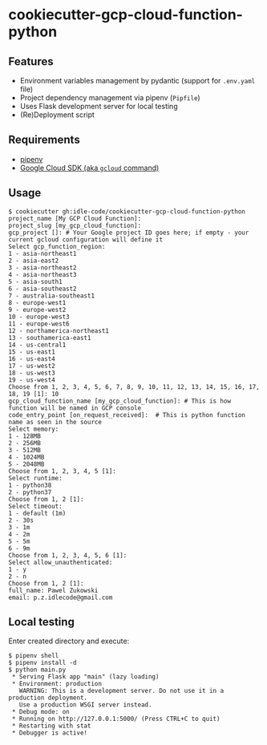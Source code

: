 # cookiecutter-gcp-cloud-function-python
## Features
- Environment variables management by pydantic (support for `.env.yaml` file)
- Project dependency management via pipenv (`Pipfile`)
- Uses Flask development server for local testing
- (Re)Deployment script

## Requirements
- [pipenv](https://pipenv.pypa.io/en/latest/#install-pipenv-today)
- [Google Cloud SDK (aka `gcloud` command)](https://cloud.google.com/sdk/docs/install)

## Usage
```console
$ cookiecutter gh:idle-code/cookiecutter-gcp-cloud-function-python
project_name [My GCP Cloud Function]: 
project_slug [my_gcp_cloud_function]: 
gcp_project []: # Your Google project ID goes here; if empty - your current gcloud configuration will define it
Select gcp_function_region:
1 - asia-northeast1
2 - asia-east2
3 - asia-northeast2
4 - asia-northeast3
5 - asia-south1
6 - asia-southeast2
7 - australia-southeast1
8 - europe-west1
9 - europe-west2
10 - europe-west3
11 - europe-west6
12 - northamerica-northeast1
13 - southamerica-east1
14 - us-central1
15 - us-east1
16 - us-east4
17 - us-west2
18 - us-west3
19 - us-west4
Choose from 1, 2, 3, 4, 5, 6, 7, 8, 9, 10, 11, 12, 13, 14, 15, 16, 17, 18, 19 [1]: 10
gcp_cloud_function_name [my_gcp_cloud_function]: # This is how function will be named in GCP console
code_entry_point [on_request_received]:  # This is python function name as seen in the source
Select memory:
1 - 128MB
2 - 256MB
3 - 512MB
4 - 1024MB
5 - 2048MB
Choose from 1, 2, 3, 4, 5 [1]: 
Select runtime:
1 - python38
2 - python37
Choose from 1, 2 [1]: 
Select timeout:
1 - default (1m)
2 - 30s
3 - 1m
4 - 2m
5 - 5m
6 - 9m
Choose from 1, 2, 3, 4, 5, 6 [1]: 
Select allow_unauthenticated:
1 - y
2 - n
Choose from 1, 2 [1]: 
full_name: Pawel Zukowski
email: p.z.idlecode@gmail.com
```

## Local testing
Enter created directory and execute:
```console
$ pipenv shell
$ pipenv install -d
$ python main.py
 * Serving Flask app "main" (lazy loading)
 * Environment: production
   WARNING: This is a development server. Do not use it in a production deployment.
   Use a production WSGI server instead.
 * Debug mode: on
 * Running on http://127.0.0.1:5000/ (Press CTRL+C to quit)
 * Restarting with stat
 * Debugger is active!
```
